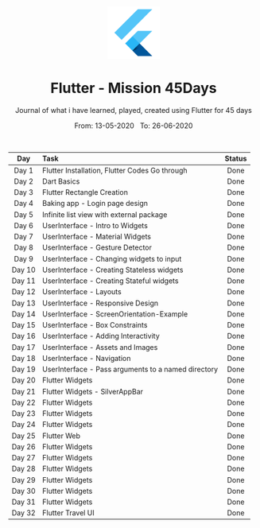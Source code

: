 <div align="center">
  <img src="./assets/flutter.png" alt="flutter" height="105">
</div>

<div align="center">
  <h1>Flutter - Mission 45Days</h1>
  <p>Journal of what i have learned, played, created using Flutter for 45 days</p>
  <p>From: 13-05-2020 &nbsp;  To: 26-06-2020</p>
  <br>
</div>


| Day  | Task | Status |
| :-------------: | :------------- | :----------: |
| Day 1  | Flutter Installation, Flutter Codes Go through  | Done |
| Day 2  | Dart Basics  | Done |
| Day 3  | Flutter Rectangle Creation |  Done |
| Day 4  | Baking app - Login page design  |  Done |
| Day 5  | Infinite list view with external package |  Done |
| Day 6  | UserInterface - Intro to Widgets | Done |
| Day 7  | UserInterface - Material Widgets | Done |
| Day 8  | UserInterface - Gesture Detector | Done |
| Day 9  | UserInterface - Changing widgets to input | Done |
| Day 10 | UserInterface - Creating Stateless widgets | Done |
| Day 11 | UserInterface - Creating  Stateful widgets | Done |
| Day 12 | UserInterface - Layouts | Done |
| Day 13 | UserInterface - Responsive Design | Done |
| Day 14 | UserInterface - ScreenOrientation-Example | Done |
| Day 15 | UserInterface - Box Constraints | Done |
| Day 16 | UserInterface - Adding Interactivity | Done |
| Day 17 | UserInterface - Assets and Images | Done |
| Day 18 | UserInterface - Navigation | Done |
| Day 19 | UserInterface - Pass arguments to a named directory | Done |
| Day 20 | Flutter Widgets | Done |
| Day 21 | Flutter Widgets - SilverAppBar | Done |
| Day 22 | Flutter Widgets | Done |
| Day 23 | Flutter Widgets | Done |
| Day 24 | Flutter Widgets | Done |
| Day 25 | Flutter Web | Done |
| Day 26 | Flutter Widgets | Done |
| Day 27 | Flutter Widgets | Done |
| Day 28 | Flutter Widgets | Done |
| Day 29 | Flutter Widgets | Done |
| Day 30 | Flutter Widgets | Done |
| Day 31 | Flutter Widgets | Done |
| Day 32 | Flutter Travel UI | Done |